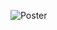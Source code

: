![Poster](https://github.com/ahmadsadeed/COGS109_Project/blob/main/plots_3d/Wholesale%20Customer%20Data%20-%20Fin%20Poster.pngg)

